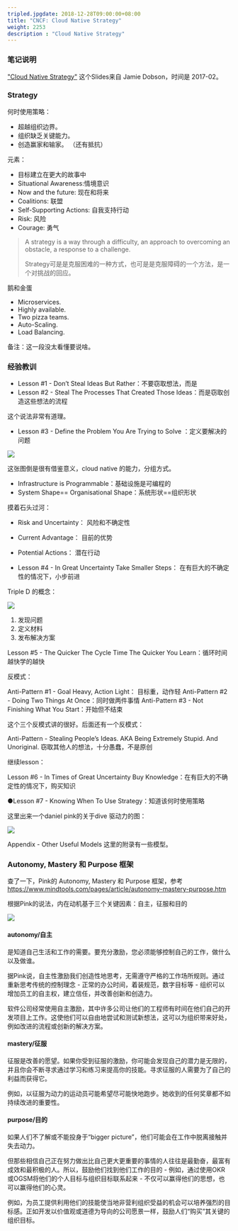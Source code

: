 ```yaml
---
tripled.jpgdate: 2018-12-28T09:00:00+08:00
title: "CNCF: Cloud Native Strategy"
weight: 2253
description : "Cloud Native Strategy"
---
```


### 笔记说明

["Cloud Native Strategy"](https://www.cncf.io/wp-content/uploads/2017/11/Cloud-Native-Strategy-CNCF-1-1.pdf) 这个Slides来自 Jamie Dobson，时间是 2017-02。

### Strategy

何时使用策略：

- 超越组织边界。
- 组织缺乏关键能力。
- 创造赢家和输家。 （还有抵抗）

元素：

- 目标建立在更大的故事中
- Situational Awareness:情境意识
- Now and the future: 现在和将来
- Coalitions: 联盟
- Self-Supporting Actions: 自我支持行动
- Risk: 风险
- Courage: 勇气

> A strategy is a way through a difficulty, an approach to overcoming an obstacle, a response to a challenge.
>
> Strategy可是是克服困难的一种方式，也可是是克服障碍的一个方法，是一个对挑战的回应。

鹅和金蛋

- Microservices.
- Highly available.
- Two pizza teams.
- Auto-Scaling.
- Load Balancing.

备注：这一段没太看懂要说啥。

### 经验教训

- Lesson #1 - Don’t Steal Ideas But Rather：不要窃取想法，而是
- Lesson #2 - Steal The Processes That Created Those Ideas：而是窃取创造这些想法的流程

这个说法非常有道理。

- Lesson #3 - Define the Problem You Are Trying to Solve ：定义要解决的问题

![](images/cloud-native-strategy/problem-space.jpg)

这张图倒是很有借鉴意义，cloud native 的能力，分组方式。

- Infrastructure is Programmable：基础设施是可编程的
- System Shape== Organisational Shape：系统形状==组织形状

摸着石头过河：

- Risk and Uncertainty： 风险和不确定性
- Current Advantage： 目前的优势
- Potential Actions： 潜在行动



- Lesson #4 - In Great Uncertainty Take Smaller Steps： 在有巨大的不确定性的情况下，小步前进

Triple D 的概念：

![](images/cloud-native-strategy/tripled.jpg)

1. 发现问题
2. 定义材料
3. 发布解决方案

Lesson #5 - The Quicker The Cycle Time The Quicker You Learn：循环时间越快学的越快

反模式：

Anti-Pattern #1 - Goal Heavy, Action Light： 目标重，动作轻
Anti-Pattern #2 - Doing Two Things At Once：同时做两件事情
Anti-Pattern #3 - Not Finishing What You Start：开始但不结束

这个三个反模式讲的很好。后面还有一个反模式：

Anti-Pattern - Stealing People’s Ideas. AKA Being Extremely Stupid. And Unoriginal. 窃取其他人的想法，十分愚蠢，不是原创

继续lesson：

Lesson #6 - In Times of Great Uncertainty Buy Knowledge：在有巨大的不确定性的情况下，购买知识

●Lesson #7 - Knowing When To Use Strategy：知道该何时使用策略

这里出来一个daniel pink的关于dive 驱动力的图：

![](images/cloud-native-strategy/daniel-pink-drive.jpg)

Appendix - Other Useful Models 这里的附录有一些模型。

### Autonomy, Mastery 和 Purpose 框架

查了一下，Pink的 Autonomy, Mastery 和 Purpose 框架，参考 https://www.mindtools.com/pages/article/autonomy-mastery-purpose.htm

根据Pink的说法，内在动机基于三个关键因素：自主，征服和目的

![](images/cloud-native-strategy/daniel-pink-drive.jpg)

#### autonomy/自主

是知道自己生活和工作的需要。要充分激励，您必须能够控制自己的工作，做什么以及做谁。

据Pink说，自主性激励我们创造性地思考，无需遵守严格的工作场所规则。通过重新思考传统的控制理念 - 正常的办公时间，着装规范，数字目标等 - 组织可以增加员工的自主权，建立信任，并改善创新和创造力。

软件公司经常使用自主激励，其中许多公司让他们的工程师有时间在他们自己的开发项目上工作。这使他们可以自由地尝试和测试新想法，这可以为组织带来好处，例如改进的流程或创新的解决方案。

#### mastery/征服

征服是改善的愿望。如果你受到征服的激励，你可能会发现自己的潜力是无限的，并且你会不断寻求通过学习和练习来提高你的技能。寻求征服的人需要为了自己的利益而获得它。

例如，以征服为动力的运动员可能希望尽可能快地跑步。她收到的任何奖章都不如持续改进的重要性。

#### purpose/目的

如果人们不了解或不能投身于“bigger picture”，他们可能会在工作中脱离接触并失去动力。

但那些相信自己正在努力做出比自己更大更重要的事情的人往往是最勤奋，最富有成效和最积极的人。所以，鼓励他们找到他们工作的目的 - 例如，通过使用OKR或OGSM将他们的个人目标与组织目标联系起来 - 不仅可以赢得他们的思想，也可以赢得他们的心灵。

例如，为员工提供利用他们的技能使当地非营利组织受益的机会可以培养强烈的目标感。正如开发以价值观或道德为导向的公司愿景一样，鼓励人们“购买”其关键的组织目标。





